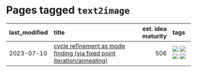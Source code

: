 # Pages tagged `text2image`

|last_modified|title|est. idea maturity|tags
|:---|:---|---:|:---|
|2023-07-10|[cycle refinement as mode finding (via fixed point iteration/annealing)](../cycle_refinement_as_modefinding.md)|506|[![](https://img.shields.io/badge/tag-experimental-3f9741)](../tags/experimental.md) [![](https://img.shields.io/badge/tag-publication-dad82b)](../tags/publication.md) [![](https://img.shields.io/badge/tag-text2image-cdef47)](../tags/text2image.md) [![](https://img.shields.io/badge/tag-text2video-99b5f2)](../tags/text2video.md)|